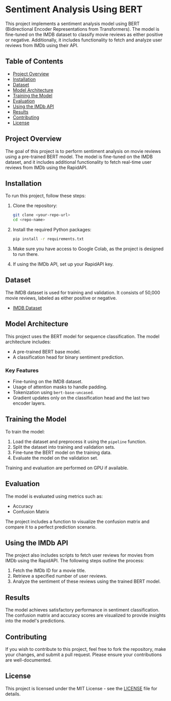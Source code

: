 # Sentiment Analysis Using BERT

This project implements a sentiment analysis model using BERT (Bidirectional Encoder Representations from Transformers). The model is fine-tuned on the IMDB dataset to classify movie reviews as either positive or negative. Additionally, it includes functionality to fetch and analyze user reviews from IMDb using their API.

## Table of Contents

- [Project Overview](#project-overview)
- [Installation](#installation)
- [Dataset](#dataset)
- [Model Architecture](#model-architecture)
- [Training the Model](#training-the-model)
- [Evaluation](#evaluation)
- [Using the IMDb API](#using-the-imdb-api)
- [Results](#results)
- [Contributing](#contributing)
- [License](#license)

## Project Overview

The goal of this project is to perform sentiment analysis on movie reviews using a pre-trained BERT model. The model is fine-tuned on the IMDB dataset, and it includes additional functionality to fetch real-time user reviews from IMDb using the RapidAPI.

## Installation

To run this project, follow these steps:

1. Clone the repository:
    ```bash
    git clone <your-repo-url>
    cd <repo-name>
    ```

2. Install the required Python packages:
    ```bash
    pip install -r requirements.txt
    ```

3. Make sure you have access to Google Colab, as the project is designed to run there.

4. If using the IMDb API, set up your RapidAPI key.

## Dataset

The IMDB dataset is used for training and validation. It consists of 50,000 movie reviews, labeled as either positive or negative.

- [IMDB Dataset](https://www.kaggle.com/datasets/lakshmi25npathi/imdb-dataset-of-50k-movie-reviews)

## Model Architecture

This project uses the BERT model for sequence classification. The model architecture includes:

- A pre-trained BERT base model.
- A classification head for binary sentiment prediction.

### Key Features

- Fine-tuning on the IMDB dataset.
- Usage of attention masks to handle padding.
- Tokenization using `bert-base-uncased`.
- Gradient updates only on the classification head and the last two encoder layers.

## Training the Model

To train the model:

1. Load the dataset and preprocess it using the `pipeline` function.
2. Split the dataset into training and validation sets.
3. Fine-tune the BERT model on the training data.
4. Evaluate the model on the validation set.

Training and evaluation are performed on GPU if available.

## Evaluation

The model is evaluated using metrics such as:

- Accuracy
- Confusion Matrix

The project includes a function to visualize the confusion matrix and compare it to a perfect prediction scenario.

## Using the IMDb API

The project also includes scripts to fetch user reviews for movies from IMDb using the RapidAPI. The following steps outline the process:

1. Fetch the IMDb ID for a movie title.
2. Retrieve a specified number of user reviews.
3. Analyze the sentiment of these reviews using the trained BERT model.

## Results

The model achieves satisfactory performance in sentiment classification. The confusion matrix and accuracy scores are visualized to provide insights into the model's predictions.

## Contributing

If you wish to contribute to this project, feel free to fork the repository, make your changes, and submit a pull request. Please ensure your contributions are well-documented.

## License

This project is licensed under the MIT License - see the [LICENSE](LICENSE) file for details.
